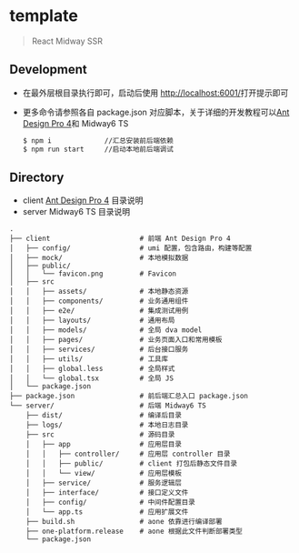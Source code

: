 # template

> React Midway SSR

## Development

- 在最外层根目录执行即可，启动后使用 <http://localhost:6001/>打开提示即可
- 更多命令请参照各自 package.json 对应脚本，关于详细的开发教程可以[Ant Design Pro 4](https://pro.ant.design/docs/getting-started-cn)和 Midway6 TS

  ```bash
  $ npm i             //汇总安装前后端依赖
  $ npm run start     //启动本地前后端调试
  ```

## Directory

- client [Ant Design Pro 4](https://pro.ant.design/docs/getting-started-cn#%E7%9B%AE%E5%BD%95%E7%BB%93%E6%9E%84) 目录说明
- server Midway6 TS 目录说明

```tree
.
├── client                      # 前端 Ant Design Pro 4
│   ├── config/                 # umi 配置，包含路由，构建等配置
│   ├── mock/                   # 本地模拟数据
│   ├── public/
│   │   └── favicon.png         # Favicon
│   ├── src
│   │   ├── assets/             # 本地静态资源
│   │   ├── components/         # 业务通用组件
│   │   ├── e2e/                # 集成测试用例
│   │   ├── layouts/            # 通用布局
│   │   ├── models/             # 全局 dva model
│   │   ├── pages/              # 业务页面入口和常用模板
│   │   ├── services/           # 后台接口服务
│   │   ├── utils/              # 工具库
│   │   ├── global.less         # 全局样式
│   │   └── global.tsx          # 全局 JS
│   └── package.json
├── package.json                # 前后端汇总入口 package.json
└── server/                     # 后端 Midway6 TS
    ├── dist/                   # 编译后目录
    ├── logs/                   # 本地日志目录
    ├── src                     # 源码目录
    │   ├── app                 # 应用层目录
    │   │   ├── controller/     # 应用层 controller 目录
    │   │   ├── public/         # client 打包后静态文件目录
    │   │   └── view/           # 应用层模板
    │   ├── service/            # 服务逻辑层
    │   ├── interface/          # 接口定义文件
    │   ├── config/             # 中间件配置目录
    │   └── app.ts              # 应用扩展文件
    ├── build.sh                # aone 依靠进行编译部署
    ├── one-platform.release    # aone 根据此文件判断部署类型
    └── package.json
```
